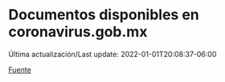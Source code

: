 # Documentos disponibles en coronavirus.gob.mx

Última actualización/Last update: 2022-01-01T20:08:37-06:00

 [Fuente](https://coronavirus.gob.mx/)
